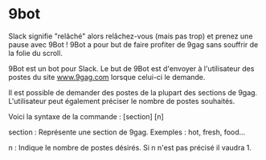 # 9bot

Slack signifie "relâché" alors relâchez-vous (mais pas trop) et prenez une pause avec 9Bot !
9Bot a pour but de faire profiter de 9gag sans souffrir de la folie du scroll.

9Bot est un bot pour Slack. Le but de 9Bot est d'envoyer à l'utilisateur des postes du site www.9gag.com lorsque celui-ci le demande.

Il est possible de demander des postes de la plupart des sections de 9gag. L'utilisateur peut également préciser le nombre de postes souhaités.

Voici la syntaxe de la commande :
[section] [n]

section : Représente une section de 9gag.
          Exemples : hot, fresh, food...

n       : Indique le nombre de postes désirés. Si n n'est pas précisé il vaudra 1.
